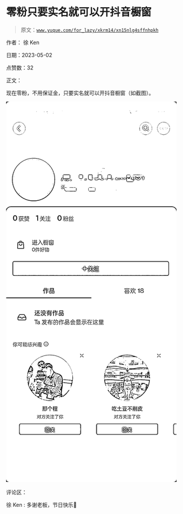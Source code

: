 # 零粉只要实名就可以开抖音橱窗

> 原文：[`www.yuque.com/for_lazy/xkrm14/xn15nlg4sffnhpkh`](https://www.yuque.com/for_lazy/xkrm14/xn15nlg4sffnhpkh)

作者： 徐 Ken

日期：2023-05-02

点赞数：32

正文：

现在零粉，不用保证金，只要实名就可以开抖音橱窗（如截图）。

![](img/1ed95c6454d65a31d7d05638a4002e2b.png)  

评论区：

徐 Ken : 多谢老板，节日快乐🙂



